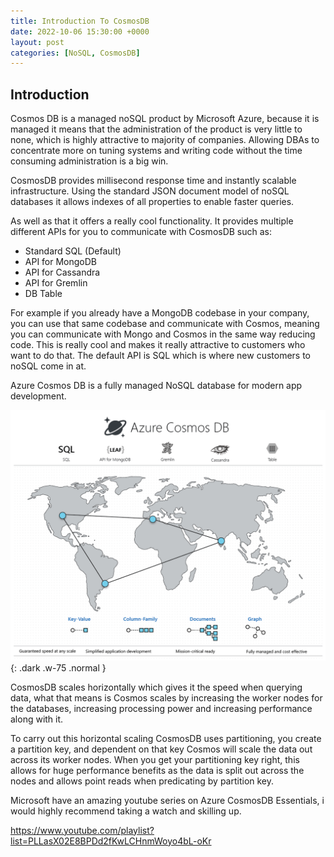 ```yaml
---
title: Introduction To CosmosDB
date: 2022-10-06 15:30:00 +0000
layout: post
categories: [NoSQL, CosmosDB]
---
```

## Introduction

Cosmos DB is a managed noSQL product by Microsoft Azure, because it is managed it means that the administration of the product is very little to none, which is highly attractive to majority of companies. Allowing DBAs to concentrate more on tuning systems and writing code without the time consuming administration is a big win.

CosmosDB provides millisecond response time and instantly scalable infrastructure. Using the standard JSON document model of noSQL databases it allows indexes of all properties to enable faster queries.

As well as that it offers a really cool functionality. It provides multiple different APIs for you to communicate with CosmosDB such as:

- Standard SQL (Default)
- API for MongoDB
- API for Cassandra
- API for Gremlin
- DB Table

For example if you already have a MongoDB codebase in your company, you can use that same codebase and communicate with Cosmos, meaning you can communicate with Mongo and Cosmos in the same way reducing code. This is really cool and makes it really attractive to customers who want to do that. The default API is SQL which is where new customers to noSQL come in at.

Azure Cosmos DB is a fully managed NoSQL database for modern app development.

![IntroductionToCosmosDB](/assets/images/IntroductionToCosmos.png){: .dark .w-75 .normal }

CosmosDB scales horizontally which gives it the speed when querying data, what that means is Cosmos scales by increasing the worker nodes for the databases, increasing processing power and increasing performance along with it.

To carry out this horizontal scaling CosmosDB uses partitioning, you create a partition key, and dependent on that key Cosmos will scale the data out across its worker nodes. When you get your partitioning key right, this allows for huge performance benefits as the data is split out across the nodes and allows point reads when predicating by partition key.

Microsoft have an amazing youtube series on Azure CosmosDB Essentials, i would highly recommend taking a watch and skilling up.

<https://www.youtube.com/playlist?list=PLLasX02E8BPDd2fKwLCHnmWoyo4bL-oKr>